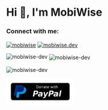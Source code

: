 <h1>Hi 👋, I'm MobiWise</h1>

<h3 align="left">Connect with me:</h3>
<p align="left">
<a href="https://codepen.io/mobiwise" target="blank"><img align="center" src="https://raw.githubusercontent.com/rahuldkjain/github-profile-readme-generator/master/src/images/icons/Social/codepen.svg" alt="mobiwise" height="30" width="40" /></a>
<a href="https://fb.com/mobiwise.dev" target="blank"><img align="center" src="https://raw.githubusercontent.com/rahuldkjain/github-profile-readme-generator/master/src/images/icons/Social/facebook.svg" alt="mobiwise.dev" height="30" width="40" /></a>
</p>

<p><img align="left" src="https://github-readme-stats.vercel.app/api/top-langs?username=mobiwise-dev&show_icons=true&locale=en&layout=compact" alt="mobiwise-dev" /></p>

<p>&nbsp;<img align="center" src="https://github-readme-stats.vercel.app/api?username=mobiwise-dev&show_icons=true&locale=en" alt="mobiwise-dev" /></p>

<p><img align="center" src="https://github-readme-streak-stats.herokuapp.com/?user=mobiwise-dev&" alt="mobiwise-dev" /></p>

<a href="https://www.paypal.com/donate/?hosted_button_id=ZXVQYM7ZEH6QN" target="_blank">
  <img align="left" src="https://raw.githubusercontent.com/mobiwise-dev/mobiwise-dev.github.io/main/assets/paypal-donate-button.png" alt="mobiwise" style="height:70px"/>
</a>

